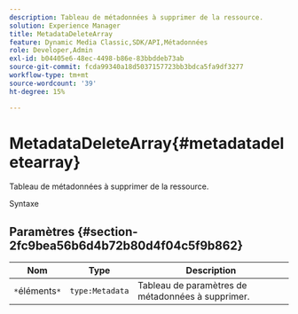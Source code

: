```yaml
---
description: Tableau de métadonnées à supprimer de la ressource.
solution: Experience Manager
title: MetadataDeleteArray
feature: Dynamic Media Classic,SDK/API,Métadonnées
role: Developer,Admin
exl-id: b04405e6-48ec-4498-b86e-83bbddeb73ab
source-git-commit: fcda99340a18d5037157723bb3bdca5fa9df3277
workflow-type: tm+mt
source-wordcount: '39'
ht-degree: 15%

---
```


# MetadataDeleteArray{#metadatadeletearray}

Tableau de métadonnées à supprimer de la ressource.

Syntaxe

## Paramètres {#section-2fc9bea56b6d4b72b80d4f04c5f9b862}

| Nom | Type | Description |
|---|---|---|
| `*`éléments`*` | `type:Metadata` | Tableau de paramètres de métadonnées à supprimer. |
